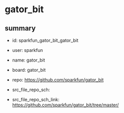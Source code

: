 # gator_bit
 
## summary 
* id: sparkfun_gator_bit_gator_bit
* user: sparkfun
* name: gator_bit
* board: gator_bit
* repo: https://github.com/sparkfun/gator_bit



* src_file_repo_sch: 
* src_file_repo_sch_link: https://github.com/sparkfun/gator_bit/tree/master/






